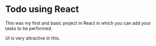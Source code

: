# Todo using React

This was my first and basic project in React in which you can add your tasks to be performed.

UI is very attractive in this.


















